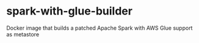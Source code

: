 # spark-with-glue-builder
Docker image that builds a patched Apache Spark with AWS Glue support as metastore
